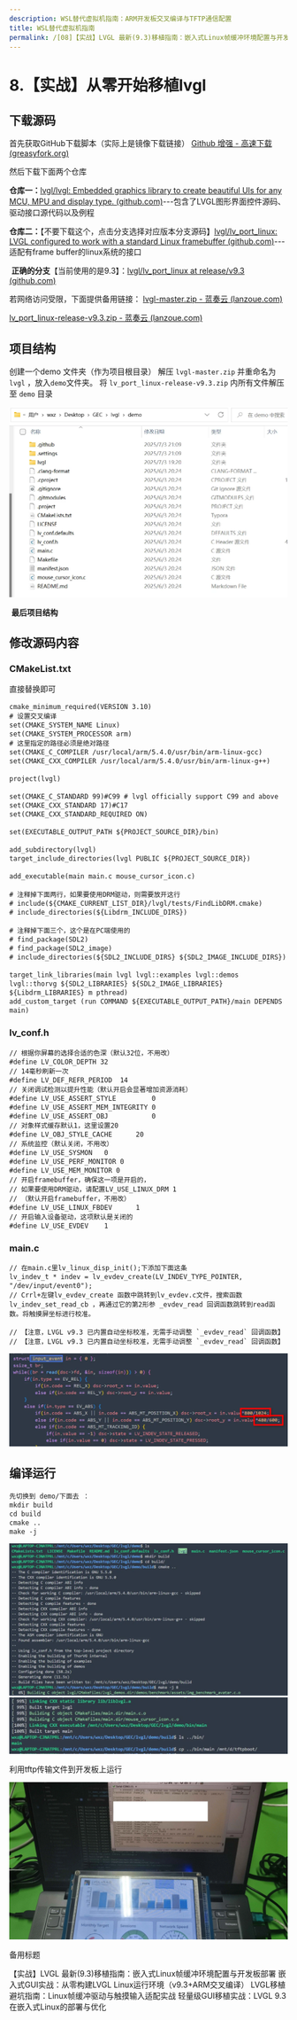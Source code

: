 ```yaml
---
description: WSL替代虚拟机指南：ARM开发板交叉编译与TFTP通信配置
title: WSL替代虚拟机指南
permalink: /[08]【实战】LVGL 最新(9.3)移植指南：嵌入式Linux帧缓冲环境配置与开发板部署/
---
```

# 8.【实战】从零开始移植lvgl

## 下载源码

首先获取GitHub下载脚本（实际上是镜像下载链接）
[Github 增强 - 高速下载 (greasyfork.org)](https://greasyfork.org/zh-CN/scripts/412245-github-enhancement-high-speed-download)

然后下载下面两个仓库

**仓库一：**[lvgl/lvgl: Embedded graphics library to create beautiful UIs for any MCU, MPU and display type. (github.com)](https://github.com/lvgl/lvgl)---包含了LVGL图形界面控件源码、驱动接口源代码以及例程

**仓库二：**【不要下载这个，点击分支选择对应版本分支源码】[lvgl/lv_port_linux: LVGL configured to work with a standard Linux framebuffer (github.com)](https://github.com/lvgl/lv_port_linux)---适配有frame buffer的linux系统的接口

​	**正确的分支**【当前使用的是9.3】：[lvgl/lv_port_linux at release/v9.3 (github.com)](https://github.com/lvgl/lv_port_linux/tree/release/v9.3)

若网络访问受限，下面提供备用链接：
[lvgl-master.zip - 蓝奏云 (lanzoue.com)](https://wwae.lanzoue.com/itEfj30ec70h)

[lv_port_linux-release-v9.3.zip - 蓝奏云 (lanzoue.com)](https://wwae.lanzoue.com/iefym30ebzji)

## 项目结构

创建一个demo 文件夹（作为项目根目录）
解压 `lvgl-master.zip` 并重命名为 `lvgl`   ，放入`demo`文件夹。
将 `lv_port_linux-release-v9.3.zip` 内所有文件解压至 `demo` 目录

![image-20250703211155120](pic/image-20250703211155120.webp)

​										**最后项目结构**

## 修改源码内容

### CMakeList.txt

直接替换即可

```
cmake_minimum_required(VERSION 3.10)
# 设置交叉编译
set(CMAKE_SYSTEM_NAME Linux)
set(CMAKE_SYSTEM_PROCESSOR arm)
# 这里指定的路径必须是绝对路径
set(CMAKE_C_COMPILER /usr/local/arm/5.4.0/usr/bin/arm-linux-gcc)
set(CMAKE_CXX_COMPILER /usr/local/arm/5.4.0/usr/bin/arm-linux-g++)

project(lvgl)

set(CMAKE_C_STANDARD 99)#C99 # lvgl officially support C99 and above
set(CMAKE_CXX_STANDARD 17)#C17
set(CMAKE_CXX_STANDARD_REQUIRED ON)

set(EXECUTABLE_OUTPUT_PATH ${PROJECT_SOURCE_DIR}/bin)

add_subdirectory(lvgl)
target_include_directories(lvgl PUBLIC ${PROJECT_SOURCE_DIR})

add_executable(main main.c mouse_cursor_icon.c)

# 注释掉下面两行，如果要使用DRM驱动，则需要放开这行
# include(${CMAKE_CURRENT_LIST_DIR}/lvgl/tests/FindLibDRM.cmake)
# include_directories(${Libdrm_INCLUDE_DIRS})

# 注释掉下面三个，这个是在PC端使用的
# find_package(SDL2)
# find_package(SDL2_image)
# include_directories(${SDL2_INCLUDE_DIRS} ${SDL2_IMAGE_INCLUDE_DIRS})

target_link_libraries(main lvgl lvgl::examples lvgl::demos lvgl::thorvg ${SDL2_LIBRARIES} ${SDL2_IMAGE_LIBRARIES} ${Libdrm_LIBRARIES} m pthread)
add_custom_target (run COMMAND ${EXECUTABLE_OUTPUT_PATH}/main DEPENDS main)
```

### lv_conf.h

```
// 根据你屏幕的选择合适的色深（默认32位，不用改）
#define LV_COLOR_DEPTH 32
// 14毫秒刷新一次
#define LV_DEF_REFR_PERIOD  14 
// 关闭调试检测以提升性能（默认开启会显著增加资源消耗）
#define LV_USE_ASSERT_STYLE         0
#define LV_USE_ASSERT_MEM_INTEGRITY 0
#define LV_USE_ASSERT_OBJ           0
// 对象样式缓存默认1，这里设置20
#define LV_OBJ_STYLE_CACHE      20
// 系统监控（默认关闭，不用改）
#define LV_USE_SYSMON   0
#define LV_USE_PERF_MONITOR 0
#define LV_USE_MEM_MONITOR 0
// 开启framebuffer，确保这一项是开启的，
// 如果要使用DRM驱动，请配置LV_USE_LINUX_DRM 1
// （默认开启framebuffer，不用改）
#define LV_USE_LINUX_FBDEV      1
// 开启输入设备驱动，这项默认是关闭的
#define LV_USE_EVDEV    1
```

### main.c

```
// 在main.c里lv_linux_disp_init();下添加下面这条
lv_indev_t * indev = lv_evdev_create(LV_INDEV_TYPE_POINTER, "/dev/input/event0");
// Crrl+左键lv_evdev_create 函数中跳转到lv_evdev.c文件，搜索函数lv_indev_set_read_cb ，再通过它的第2形参 _evdev_read 回调函数跳转到read函数。将触摸屏坐标进行校准。

// 【注意，LVGL v9.3 已内置自动坐标校准，无需手动调整 `_evdev_read` 回调函数】
// 【注意，LVGL v9.3 已内置自动坐标校准，无需手动调整 `_evdev_read` 回调函数】
```

![屏幕截图_20250703_213522](pic/屏幕截图_20250703_213522.webp)

## 编译运行

```
先切换到 demo/下面去 ：
mkdir build
cd build 
cmake ..
make -j
```

![屏幕截图_20250703_213759](pic/屏幕截图_20250703_213759.webp)
![屏幕截图_20250704_085312](pic/屏幕截图_20250704_085312.webp)

利用tftp传输文件到开发板上运行

![image001](pic/image001.webp)

备用标题

【实战】LVGL 最新(9.3)移植指南：嵌入式Linux帧缓冲环境配置与开发板部署
嵌入式GUI实战：从零构建LVGL Linux运行环境（v9.3+ARM交叉编译）
LVGL移植避坑指南：Linux帧缓冲驱动与触摸输入适配实战
轻量级GUI移植实战：LVGL 9.3在嵌入式Linux的部署与优化